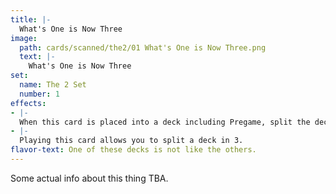 ```yaml
---
title: |-
  What's One is Now Three
image: 
  path: cards/scanned/the2/01 What's One is Now Three.png
  text: |-
    What's One is Now Three
set:
  name: The 2 Set
  number: 1
effects: 
- |-
  When this card is placed into a deck including Pregame, split the deck into 3.
- |-
  Playing this card allows you to split a deck in 3.
flavor-text: One of these decks is not like the others.
---
```

Some actual info about this thing TBA.

